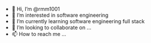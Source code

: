 - 👋 Hi, I’m @rmm1001
- 👀 I’m interested in software engineering
- 🌱 I’m currently learning software engineering full stack
- 💞️ I’m looking to collaborate on ...
- 📫 How to reach me ...



<!---
rmm1001/rmm1001 is a ✨ special ✨ repository because its `README.md` (this file) appears on your GitHub profile.
You can click the Preview link to take a look at your changes.
--->



